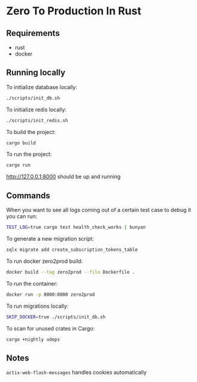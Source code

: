# Zero To Production In Rust

## Requirements

- rust
- docker

## Running locally

To initialize database locally:

```bash
./scripts/init_db.sh
```

To initialize redis locally:

```bash
./scripts/init_redis.sh
```

To build the project:

```bash
cargo build
```

To run the project:

```bash
cargo run
```

<http://127.0.0.1:8000> should be up and running

## Commands

When you want to see all logs coming out of a certain test case to debug it you can run:

```bash
TEST_LOG=true cargo test health_check_works | bunyan
```

To generate a new migration script:

```bash
sqlx migrate add create_subscription_tokens_table
```

To run docker zero2prod build:

```bash
docker build --tag zero2prod --file Dockerfile .
```

To run the container:

```bash
docker run -p 8000:8000 zero2prod
```

To run migrations locally:

```bash
SKIP_DOCKER=true ./scripts/init_db.sh
```

To scan for unused crates in Cargo:

```bash
cargo +nightly udeps
```

## Notes

`actix-web-flash-messages` handles cookies automatically
